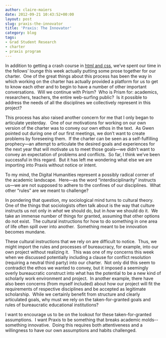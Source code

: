 ```yaml
---
author: claire-maiers
date: 2012-09-21 10:43:52+00:00
layout: post
slug: praxis-the-innovator
title: 'Praxis: The Innovator'
category: blog
tags:
- Grad Student Research
- charter
- praxis program
---
```


In addition to getting a crash course in [html and css](http://praxis.scholarslab.org/topics/html-and-css/), we’ve spent our time in the fellows’ lounge this week actually putting some prose together for our charter.  One of the great things about this process has been the way in which working on the charter has actually provided a platform for us to get to know each other and to begin to have a number of other important conversations.  Will we continue with Prism?  Who is Prism for: academics, researchers, teachers, the entire web-surfing public?  Is it possible to address the needs of all the disciplines we collectively represent in this project?

This process has also raised another concern for me that I only began to articulate yesterday.   One of our motivations for working on our own version of the charter was to convey our own ethos in the text.  As Gwen pointed out during one of our first meetings, we don’t want to create problems by foreseeing them.  If the charter can be seen as a self-fulfilling prophecy&mdash;an attempt to articulate the desired goals and experiences for the next year that will motivate us to meet those goals&mdash;we didn’t want to convey an expectation of problems and conflicts.  So far, I think we’ve been successful in this regard.  But it has left me wondering what else we are importing into Praxis without notice or intent.

To my mind, the Digital Humanities represent a possibly radical corner of the academic landscape.  Here&mdash;as the word “interdisciplinarity” instructs us&mdash;we are not supposed to adhere to the confines of our disciplines.  What other “rules” are we meant to challenge?

In pondering that question, my sociological mind turns to cultural theory.  One of the things that sociologists often talk about is the way that culture instructs us not only in _what_ we should do, but in _how_ we should do it.  We take an immense number of things for granted, assuming that other options do not exist.  The cultural instructions for how to do something in one area of life often spill over into another.  Something meant to be innovation becomes mundane.

These cultural instructions that we rely on are difficult to notice.  Thus, we might import the rules and processes of bureaucracy, for example, into our own project without realizing it.   This was one of my concerns this week when we discussed potentially including a clause for conflict resolution (requiring a neutral third party) into our charter.  Not only did this seem to contradict the ethos we wanted to convey, but it imposed a seemingly overly bureaucratic construct into what has the potential to be a new kind of scholarly work environment and project.  In another example, there have also been concerns (from myself included) about how our project will fit the requirements of respective disciplines and be accepted as legitimate scholarship.  While we certainly benefit from structure and clearly articulated goals, why must we rely on the taken-for-granted goals and rules of bureaucratic educational institutions?

I want to encourage us to be on the lookout for these taken-for-granted assumptions.  I want Praxis to be something that breaks academic molds--something innovative.  Doing this requires both attentiveness and a willingness to have our own assumptions and habits challenged.

